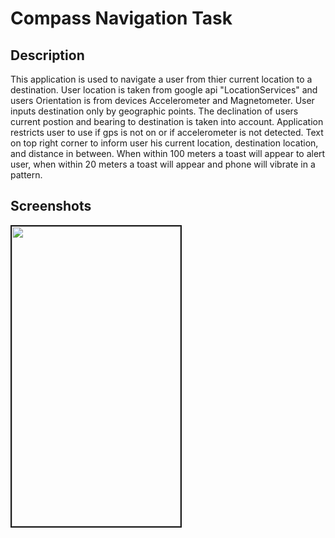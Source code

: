Compass Navigation Task
=======

Description
-----------
 
This application is used to navigate a user from thier current location to a destination. 
User location is taken from google api "LocationServices" and users Orientation is from devices Accelerometer and Magnetometer. User inputs destination only by geographic points. The declination of users current postion and bearing to destination is taken into account.
Application restricts user to use if gps is not on or if accelerometer is not detected.
Text on top right corner to inform user his current location, destination location, and distance in between.
When within 100 meters a toast will appear to alert user, when within 20 meters a toast will appear and phone will vibrate in a pattern.


Screenshots
-----------

<img src="http://i.imgur.com/NWELVKv.png" width="270" height="480" border="2" />
